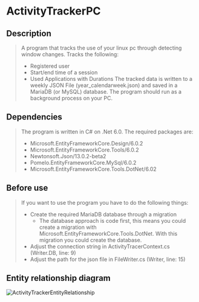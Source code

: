 # ActivityTrackerPC

## Description
>A program that tracks the use of your linux pc through detecting 
>window changes.
>Tracks the following:
> + Registered user
> + Start/end time of a session
> + Used Applications with Durations
>The tracked data is written to a weekly JSON File
>(year_calendarweek.json) and saved in a MariaDB (or MySQL) 
>database. The program should run as a background process on your PC.

## Dependencies
> The program is written in C# on .Net 6.0.
> The required packages are:
> + Microsoft.EntityFrameworkCore.Design/6.0.2
> + Microsoft.EntityFrameworkCore.Tools/6.0.2
> + Newtonsoft.Json/13.0.2-beta2
> + Pomelo.EntityFrameworkCore.MySql/6.0.2
> + Microsoft.EntityFrameworkCore.Tools.DotNet/6.02

## Before use
>If you want to use the program you have to do the following things:
> + Create the required MariaDB database through a migration
>   + The database approach is code first, this means you could create a migration with Microsoft.EntityFrameworkCore.Tools.DotNet. With this migration you could create the database.
> + Adjust the connection string in ActivityTracerContext.cs (Writer.DB, line: 9)
> + Adjust the path for the json file in FileWriter.cs (Writer, line: 15)


## Entity relationship diagram
![ActivityTrackerEntityRelationship](https://user-images.githubusercontent.com/115177899/199926361-d83eacbd-ddac-4fb7-8f88-e952816df1e5.png)
